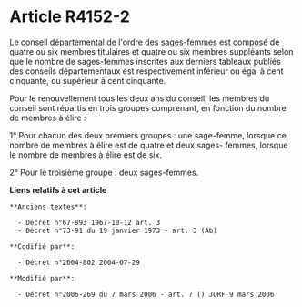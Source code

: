 # Article R4152-2

Le conseil départemental de l'ordre des sages-femmes est composé de quatre ou six membres titulaires et quatre ou six membres
suppléants selon que le nombre de sages-femmes inscrites aux derniers tableaux publiés des conseils départementaux est
respectivement inférieur ou égal à cent cinquante, ou supérieur à cent cinquante.

Pour le renouvellement tous les deux ans du conseil, les membres du conseil sont répartis en trois groupes comprenant, en
fonction du nombre de membres à élire :

1° Pour chacun des deux premiers groupes : une sage-femme, lorsque ce nombre de membres à élire est de quatre et deux sages-
femmes, lorsque le nombre de membres à élire est de six.

2° Pour le troisième groupe : deux sages-femmes.

**Liens relatifs à cet article**

	**Anciens textes**:

	  - Décret n°67-893 1967-10-12 art. 3
	  - Décret n°73-91 du 19 janvier 1973 - art. 3 (Ab)

	**Codifié par**:

	  - Décret n°2004-802 2004-07-29

	**Modifié par**:

	  - Décret n°2006-269 du 7 mars 2006 - art. 7 () JORF 9 mars 2006
